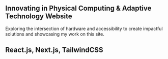 ## Innovating in Physical Computing & Adaptive Technology Website
Exploring the intersection of hardware and accessibility to create impactful solutions and showcasing my work on this site.

## React.js, Next.js, TailwindCSS
